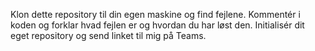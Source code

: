 Klon dette repository til din egen maskine og find fejlene. 
Kommentér i koden og forklar hvad fejlen er og hvordan du har løst den.
Initialisér dit eget repository og send linket til mig på Teams.
